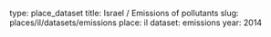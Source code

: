 type: place_dataset
title: Israel / Emissions of pollutants
slug: places/il/datasets/emissions
place: il
dataset: emissions
year: 2014
